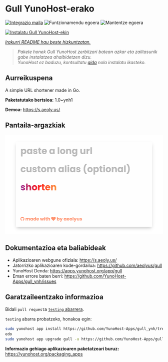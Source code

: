 <!--
Ohart ongi: README hau automatikoki sortu da <https://github.com/YunoHost/apps/tree/master/tools/readme_generator>ri esker
EZ editatu eskuz.
-->

# Gull YunoHost-erako

[![Integrazio maila](https://apps.yunohost.org/badge/integration/gull)](https://ci-apps.yunohost.org/ci/apps/gull/)
![Funtzionamendu egoera](https://apps.yunohost.org/badge/state/gull)
![Mantentze egoera](https://apps.yunohost.org/badge/maintained/gull)

[![Instalatu Gull YunoHost-ekin](https://install-app.yunohost.org/install-with-yunohost.svg)](https://install-app.yunohost.org/?app=gull)

*[Irakurri README hau beste hizkuntzatan.](./ALL_README.md)*

> *Pakete honek Gull YunoHost zerbitzari batean azkar eta zailtasunik gabe instalatzea ahalbidetzen dizu.*  
> *YunoHost ez baduzu, kontsultatu [gida](https://yunohost.org/install) nola instalatu ikasteko.*

## Aurreikuspena

A simple URL shortener made in Go.


**Paketatutako bertsioa:** 1.0~ynh1

**Demoa:** <https://s.aeoly.us/>

## Pantaila-argazkiak

![Gull(r)en pantaila-argazkia](./doc/screenshots/screenshot.png)

## Dokumentazioa eta baliabideak

- Aplikazioaren webgune ofiziala: <https://s.aeoly.us/>
- Jatorrizko aplikazioaren kode-gordailua: <https://github.com/aeolyus/gull>
- YunoHost Denda: <https://apps.yunohost.org/app/gull>
- Eman errore baten berri: <https://github.com/YunoHost-Apps/gull_ynh/issues>

## Garatzaileentzako informazioa

Bidali `pull request`a [`testing` abarrera](https://github.com/YunoHost-Apps/gull_ynh/tree/testing).

`testing` abarra probatzeko, honakoa egin:

```bash
sudo yunohost app install https://github.com/YunoHost-Apps/gull_ynh/tree/testing --debug
edo
sudo yunohost app upgrade gull -u https://github.com/YunoHost-Apps/gull_ynh/tree/testing --debug
```

**Informazio gehiago aplikazioaren paketatzeari buruz:** <https://yunohost.org/packaging_apps>
